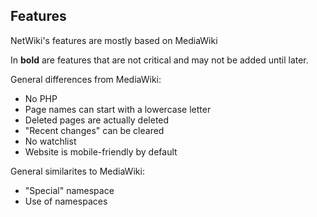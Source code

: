 

## Features
NetWiki's features are mostly based on MediaWiki

In **bold** are features that are not critical and may not be added until later.

General differences from MediaWiki:
- No PHP
- Page names can start with a lowercase letter
- Deleted pages are actually deleted
- "Recent changes" can be cleared
- No watchlist
- Website is mobile-friendly by default

General similarites to MediaWiki:
- "Special" namespace
- Use of namespaces